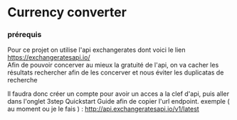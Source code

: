 # Currency converter

### prérequis

Pour ce projet on utilise l'api exchangerates dont voici le lien 
https://exchangeratesapi.io/  
Afin de pouvoir concerver au mieux la gratuité de l'api, 
on va cacher les résultats rechercher afin de les concerver et nous éviter les duplicatas de recherche

Il faudra donc créer un compte pour avoir un acces a la clef d'api, 
puis aller dans l'onglet 3step Quickstart Guide afin de copier l'url endpoint.
exemple ( au moment ou je le fais ) : http://api.exchangeratesapi.io/v1/latest

